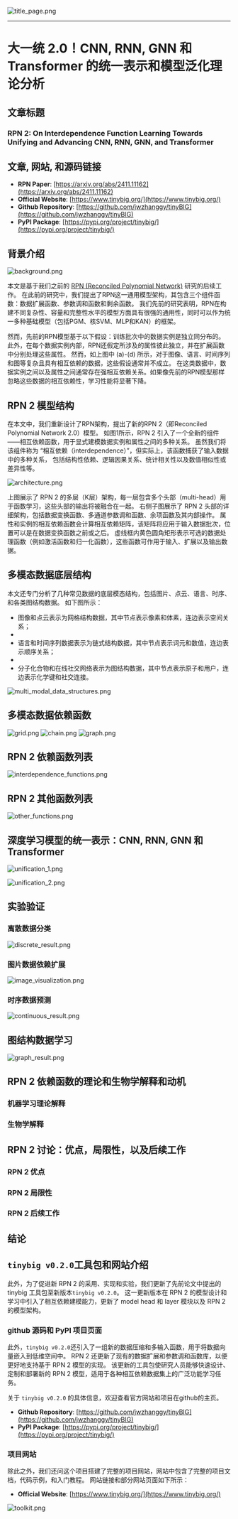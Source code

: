 
![title_page.png](imgs/title_page.png)

---------------
# 大一统 2.0！CNN, RNN, GNN 和 Transformer 的统一表示和模型泛化理论分析

## 文章标题

### RPN 2: On Interdependence Function Learning Towards Unifying and Advancing CNN, RNN, GNN, and Transformer

## 文章, 网站, 和源码链接

* **RPN Paper**: [https://arxiv.org/abs/2411.11162](https://arxiv.org/abs/2411.11162)
* **Official Website**: [https://www.tinybig.org/](https://www.tinybig.org/)
* **Github Repository**: [https://github.com/jwzhanggy/tinyBIG](https://github.com/jwzhanggy/tinyBIG)
* **PyPI Package**: [https://pypi.org/project/tinybig/](https://pypi.org/project/tinybig/)

## 背景介绍

![background.png](imgs/background.png)

本文是基于我们之前的 [RPN (Reconciled Polynomial Network)](https://arxiv.org/abs/2407.04819) 研究的后续工作。
在此前的研究中，我们提出了RPN这一通用模型架构，其包含三个组件函数：数据扩展函数、参数调和函数和剩余函数。
我们先前的研究表明，RPN在构建不同复杂性、容量和完整性水平的模型方面具有很强的通用性，同时可以作为统一多种基础模型（包括PGM、核SVM、MLP和KAN）的框架。

然而，先前的RPN模型基于以下假设：训练批次中的数据实例是独立同分布的。此外，在每个数据实例内部，RPN还假定所涉及的属性彼此独立，并在扩展函数中分别处理这些属性。
然而，如上图中 (a)-(d) 所示，对于图像、语言、时间序列和图等复杂且具有相互依赖的数据，这些假设通常并不成立。
在这类数据中，数据实例之间以及属性之间通常存在强相互依赖关系。如果像先前的RPN模型那样忽略这些数据的相互依赖性，学习性能将显著下降。

## RPN 2 模型结构

在本文中，我们重新设计了RPN架构，提出了新的RPN 2（即Reconciled Polynomial Network 2.0）模型。
如图1所示，RPN 2 引入了一个全新的组件——相互依赖函数，用于显式建模数据实例和属性之间的多种关系。
虽然我们将该组件称为 “相互依赖（interdependence）”，但实际上，该函数捕获了输入数据中的多种关系，
包括结构性依赖、逻辑因果关系、统计相关性以及数值相似性或差异性等。

![architecture.png](imgs/architecture.png)

上图展示了 RPN 2 的多层（K层）架构，每一层包含多个头部（multi-head）用于函数学习，这些头部的输出将被融合在一起。
右侧子图展示了 RPN 2 头部的详细架构，包括数据变换函数、多通道参数调和函数、余项函数及其内部操作。
属性和实例的相互依赖函数会计算相互依赖矩阵，该矩阵将应用于输入数据批次，位置可以是在数据变换函数之前或之后。
虚线框内黄色圆角矩形表示可选的数据处理函数（例如激活函数和归一化函数），这些函数可作用于输入、扩展以及输出数据。


## 多模态数据底层结构

本文还专门分析了几种常见数据的底层模态结构，包括图片、点云、语言、时序、和各类图结构数据。 如下图所示：

* 图像和点云表示为网格结构数据，其中节点表示像素和体素，连边表示空间关系；
* 
* 语言和时间序列数据表示为链式结构数据，其中节点表示词元和数值，连边表示顺序关系；
* 
* 分子化合物和在线社交网络表示为图结构数据，其中节点表示原子和用户，连边表示化学键和社交连接。

![multi_modal_data_structures.png](imgs/multi_modal_data_structures.png)


## 多模态数据依赖函数

![grid.png](imgs/grid.png)
![chain.png](imgs/chain.png)
![graph.png](imgs/graph.png)

## RPN 2 依赖函数列表

![interdependence_functions.png](imgs/interdependence_functions.png)

## RPN 2 其他函数列表

![other_functions.png](imgs/other_functions.png)

## 深度学习模型的统一表示：CNN, RNN, GNN 和 Transformer

![unification_1.png](imgs/unification_1.png)

![unification_2.png](imgs/unification_2.png)

## 实验验证

### 离散数据分类

![discrete_result.png](imgs/discrete_result.png)

### 图片数据依赖扩展

![image_visualization.png](imgs/image_visualization.png)

### 时序数据预测

![continuous_result.png](imgs/continuous_result.png)

## 图结构数据学习

![graph_result.png](imgs/graph_result.png)

## RPN 2 依赖函数的理论和生物学解释和动机

### 机器学习理论解释

### 生物学解释


## RPN 2 讨论：优点，局限性，以及后续工作

### RPN 2 优点

### RPN 2 局限性

### RPN 2 后续工作

## 结论

## `tinybig v0.2.0`工具包和网站介绍

此外，为了促进新 RPN 2 的采用、实现和实验，我们更新了先前论文中提出的 tinybig 工具包至新版本`tinybig v0.2.0`。
这一更新版本在 RPN 2 的模型设计和学习中引入了相互依赖建模能力，更新了 model head 和 layer 模块以及 RPN 2 的模型架构。

### github 源码和 PyPI 项目页面

此外，`tinybig v0.2.0`还引入了一组新的数据压缩和多输入函数，用于将数据向量嵌入到低维空间中。
RPN 2 还更新了现有的数据扩展和参数调和函数库，以便更好地支持基于 RPN 2 模型的实现。
该更新的工具包使研究人员能够快速设计、定制和部署新的 RPN 2 模型，适用于各种相互依赖数据集上的广泛功能学习任务。

关于 `tinybig v0.2.0` 的具体信息，欢迎查看官方网站和项目在github的主页。

* **Github Repository**: [https://github.com/jwzhanggy/tinyBIG](https://github.com/jwzhanggy/tinyBIG)
* **PyPI Package**: [https://pypi.org/project/tinybig/](https://pypi.org/project/tinybig/)

### 项目网站

除此之外，我们还问这个项目搭建了完整的项目网站，网站中包含了完整的项目文档，代码示例，和入门教程。
网站链接和部分网站页面如下所示：

* **Official Website**: [https://www.tinybig.org/](https://www.tinybig.org/)

![toolkit.png](imgs/toolkit.png)





